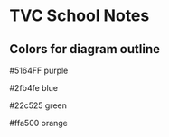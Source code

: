 # TVC School Notes

## Colors for diagram outline
#5164FF purple

#2fb4fe blue

#22c525 green

#ffa500 orange
